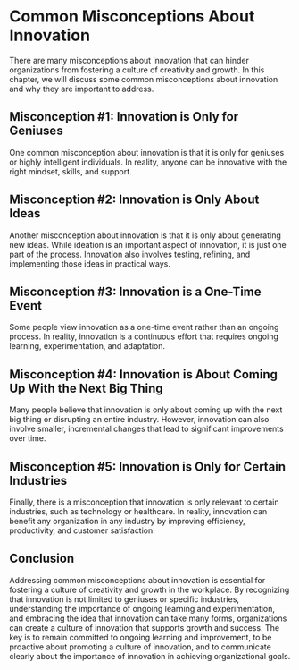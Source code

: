 Common Misconceptions About Innovation
===============================================================

There are many misconceptions about innovation that can hinder organizations from fostering a culture of creativity and growth. In this chapter, we will discuss some common misconceptions about innovation and why they are important to address.

Misconception #1: Innovation is Only for Geniuses
-------------------------------------------------

One common misconception about innovation is that it is only for geniuses or highly intelligent individuals. In reality, anyone can be innovative with the right mindset, skills, and support.

Misconception #2: Innovation is Only About Ideas
------------------------------------------------

Another misconception about innovation is that it is only about generating new ideas. While ideation is an important aspect of innovation, it is just one part of the process. Innovation also involves testing, refining, and implementing those ideas in practical ways.

Misconception #3: Innovation is a One-Time Event
------------------------------------------------

Some people view innovation as a one-time event rather than an ongoing process. In reality, innovation is a continuous effort that requires ongoing learning, experimentation, and adaptation.

Misconception #4: Innovation is About Coming Up With the Next Big Thing
-----------------------------------------------------------------------

Many people believe that innovation is only about coming up with the next big thing or disrupting an entire industry. However, innovation can also involve smaller, incremental changes that lead to significant improvements over time.

Misconception #5: Innovation is Only for Certain Industries
-----------------------------------------------------------

Finally, there is a misconception that innovation is only relevant to certain industries, such as technology or healthcare. In reality, innovation can benefit any organization in any industry by improving efficiency, productivity, and customer satisfaction.

Conclusion
----------

Addressing common misconceptions about innovation is essential for fostering a culture of creativity and growth in the workplace. By recognizing that innovation is not limited to geniuses or specific industries, understanding the importance of ongoing learning and experimentation, and embracing the idea that innovation can take many forms, organizations can create a culture of innovation that supports growth and success. The key is to remain committed to ongoing learning and improvement, to be proactive about promoting a culture of innovation, and to communicate clearly about the importance of innovation in achieving organizational goals.
